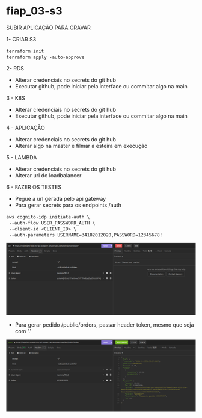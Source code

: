 # fiap_03-s3

SUBIR APLICAÇÃO PARA GRAVAR

1- CRIAR S3
```
terraform init
terraform apply -auto-approve

```

2- RDS
 - Alterar credenciais no secrets do git hub
 - Executar github, pode iniciar pela interface ou commitar algo na main

3 - K8S

 - Alterar credenciais no secrets do git hub
 - Executar github, pode iniciar pela interface ou commitar algo na main

4 - APLICAÇÃO
 - Alterar credenciais no secrets do git hub
 - Alterar algo na master e filmar a esteira em execução

5 - LAMBDA
 - Alterar credenciais no secrets do git hub
 - Alterar url do loadbalancer

6 - FAZER OS TESTES 
 - Pegue a url gerada pelo api gateway
 - Para gerar secrets para os endpoints /auth
 ```
 aws cognito-idp initiate-auth \
  --auth-flow USER_PASSWORD_AUTH \
  --client-id <CLIENT_ID> \
  --auth-parameters USERNAME=34182012020,PASSWORD=12345678!
```
 ![image.png](auth.png)
- Para gerar pedido
/public/orders, passar header token, mesmo que seja com '.'

 ![image.png](order.png)
